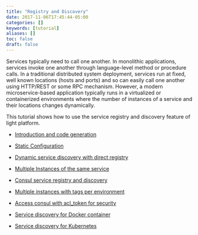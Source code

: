 ```yaml
---
title: "Registry and Discovery"
date: 2017-11-06T17:45:44-05:00
categories: []
keywords: [tutorial]
aliases: []
toc: false
draft: false
---
```



Services typically need to call one another. In monolithic applications, services invoke one another 
through language-level method or procedure calls. In a traditional distributed system deployment, services 
run at fixed, well known locations (hosts and ports) and so can easily call one another using HTTP/REST or 
some RPC mechanism. However, a modern microservice-based application typically runs in a virtualized or 
containerized environments where the number of instances of a service and their locations changes dynamically.

This tutorial shows how to use the service registry and discovery feature of light platform.

* [Introduction and code generation](generated)

* [Static Configuration](static)

* [Dynamic service discovery with direct registry](dynamic)

* [Multiple Instances of the same service](multiple)

* [Consul service registry and discovery](consul)

* [Multiple instances with tags per environment](tag)

* [Access consul with acl_token for security](token)

* [Service discovery for Docker container](docker)

* [Service discovery for Kubernetes](kubernetes)

